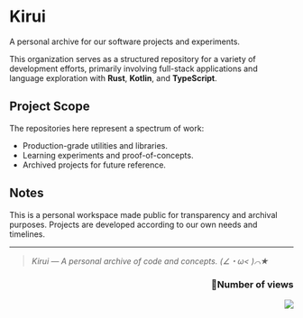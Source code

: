 # Kirui
A personal archive for our software projects and experiments.

This organization serves as a structured repository for a variety of development efforts, primarily involving full-stack applications and language exploration with **Rust**, **Kotlin**, and **TypeScript**.

## Project Scope
The repositories here represent a spectrum of work:
- Production-grade utilities and libraries.
- Learning experiments and proof-of-concepts.
- Archived projects for future reference.

## Notes
This is a personal workspace made public for transparency and archival purposes. Projects are developed according to our own needs and timelines.

---
> *Kirui — A personal archive of code and concepts. (∠・ω< )⌒★*
<h3 align="right">👋Number of views</h4>
<img align="right" src="https://count.getloli.com/get/@:kiruio?theme=rule34"/>
